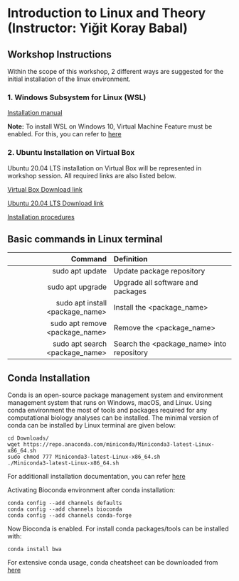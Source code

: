 # Introduction to Linux and Theory (Instructor: Yiğit Koray Babal)
## Workshop Instructions

Within the scope of this workshop, 2 different ways are suggested for the initial installation of the linux environment.

### 1. Windows Subsystem for Linux (WSL)

[Installation manual](https://docs.microsoft.com/en-us/windows/wsl/install-win10)

**Note:** To install WSL on Windows 10, Virtual Machine Feature must be enabled. For this, you can refer to [here](https://docs.microsoft.com/tr-tr/windows/wsl/install-win10#step-2---check-requirements-for-running-wsl-2)

### 2. Ubuntu Installation on Virtual Box

Ubuntu 20.04 LTS installation on Virtual Box will be represented in workshop session. All required links are also listed below.

[Virtual Box Download link](https://www.virtualbox.org/wiki/Downloads)

[Ubuntu 20.04 LTS Download link](https://ubuntu.com/download/desktop)

[Installation procedures](https://www.wikihow.com/Install-Ubuntu-on-VirtualBox)

## Basic commands in Linux terminal

**Command** | **Definition**
---:|:---
sudo apt update | Update package repository
sudo apt upgrade | Upgrade all software and packages
sudo apt install <package_name> | Install the <package_name>
sudo apt remove <package_name> | Remove the <package_name>
sudo apt search <package_name> | Search the <package_name> into repository

## Conda Installation

Conda is an open-source package management system and environment management system that runs on Windows, macOS, and Linux. Using conda environment the most of tools and packages required for any computational biology analyses can be installed. The minimal version of conda can be installed by Linux terminal are given below:

    cd Downloads/
    wget https://repo.anaconda.com/miniconda/Miniconda3-latest-Linux-x86_64.sh
    sudo chmod 777 Miniconda3-latest-Linux-x86_64.sh
    ./Miniconda3-latest-Linux-x86_64.sh

For additionall installation documentation, you can refer [here](https://conda.io/projects/conda/en/latest/user-guide/install/linux.html)

Activating Bioconda environment after conda installation:

    conda config --add channels defaults
    conda config --add channels bioconda
    conda config --add channels conda-forge
   
Now Bioconda is enabled. For install conda packages/tools can be installed with:

    conda install bwa
    
 For extensive conda usage, conda cheatsheet can be downloaded from [here](https://docs.conda.io/projects/conda/en/4.6.0/_downloads/52a95608c49671267e40c689e0bc00ca/conda-cheatsheet.pdf)

